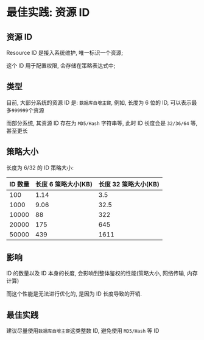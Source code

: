 # 最佳实践: 资源 ID

## 资源 ID

Resource ID 是接入系统维护, 唯一标识一个资源; 

这个 ID 用于配置权限, 会存储在策略表达式中; 

## 类型

目前, 大部分系统的资源 ID 是: `数据库自增主键`, 例如, 长度为 6 位的 ID, 可以表示最多`999999`个资源

而部分系统, 其资源 ID 存在为 `MD5/Hash` 字符串等, 此时 ID 长度会是 `32/36/64` 等, 甚至更长

## 策略大小

长度为 6/32 的 ID 策略大小:

| ID 数量 | 长度 6 策略大小(KB) | 长度 32 策略大小(KB) |
|---|---|---|
| 100 | 1.14 | 3.5 |
| 1000 | 9.06 | 32.5 |
| 10000 | 88 | 322|
| 20000 | 175 | 645|
| 50000 | 439 | 1611|

## 影响

ID 的数量以及 ID 本身的长度, 会影响到整体鉴权的性能(策略大小, 网络传输, 内存计算)

而这个性能是无法进行优化的, 是因为 ID 长度导致的开销.


## 最佳实践

建议尽量使用`数据库自增主键`这类整数 ID, 避免使用 `MD5/Hash` 等 ID

